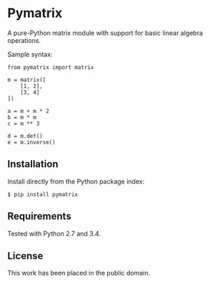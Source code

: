 
Pymatrix
========

A pure-Python matrix module with support for basic linear algebra operations.

Sample syntax:

    from pymatrix import matrix

    m = matrix([
        [1, 2],
        [3, 4]
    ])

    a = m + m * 2
    b = m * m
    c = m ** 3

    d = m.det()
    e = m.inverse()


Installation
------------

Install directly from the Python package index:

    $ pip install pymatrix


Requirements
------------

Tested with Python 2.7 and 3.4.


License
-------

This work has been placed in the public domain.
